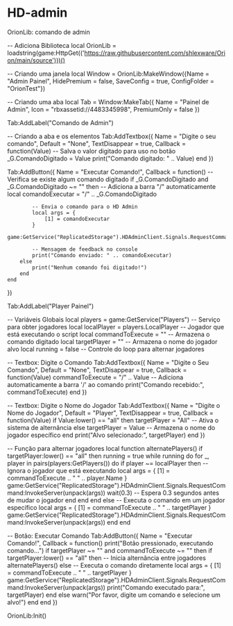 # HD-admin
OrionLib: comando de admin

 -- Adiciona Biblioteca
local OrionLib = loadstring(game:HttpGet(('https://raw.githubusercontent.com/shlexware/Orion/main/source')))()

 -- Criando uma janela
local Window = OrionLib:MakeWindow({Name = "Admin Painel", HidePremium = false, SaveConfig = true, ConfigFolder = "OrionTest"})

 -- Criando uma aba
local Tab = Window:MakeTab({
	Name = "Painel de Admin",
	Icon = "rbxassetid://4483345998",
	PremiumOnly = false
})

Tab:AddLabel("Comando de Admin")

-- Criando a aba e os elementos
Tab:AddTextbox({
    Name = "Digite o seu comando",
    Default = "None",
    TextDisappear = true,
    Callback = function(Value)
        -- Salva o valor digitado para uso no botão
        _G.ComandoDigitado = Value 
        print("Comando digitado: " .. Value)
    end
})

Tab:AddButton({
    Name = "Executar Comando!",
    Callback = function()
        -- Verifica se existe algum comando digitado
        if _G.ComandoDigitado and _G.ComandoDigitado ~= "" then
            -- Adiciona a barra "/" automaticamente
            local comandoExecutar = "/" .. _G.ComandoDigitado

            -- Envia o comando para o HD Admin
            local args = {
                [1] = comandoExecutar
            }
            game:GetService("ReplicatedStorage").HDAdminClient.Signals.RequestCommand:InvokeServer(unpack(args))
            
            -- Mensagem de feedback no console
            print("Comando enviado: " .. comandoExecutar)
        else
            print("Nenhum comando foi digitado!")
        end
    end    
}) 

Tab:AddLabel("Player Painel")

-- Variáveis Globais
local players = game:GetService("Players") -- Serviço para obter jogadores
local localPlayer = players.LocalPlayer -- Jogador que está executando o script
local commandToExecute = "" -- Armazena o comando digitado
local targetPlayer = "" -- Armazena o nome do jogador alvo
local running = false -- Controle do loop para alternar jogadores

-- Textbox: Digite o Comando
Tab:AddTextbox({
    Name = "Digite o Seu Comando",
    Default = "None",
    TextDisappear = true,
    Callback = function(Value)
        commandToExecute = "/" .. Value -- Adiciona automaticamente a barra '/' ao comando
        print("Comando recebido:", commandToExecute)
    end
})

-- Textbox: Digite o Nome do Jogador
Tab:AddTextbox({
    Name = "Digite o Nome do Jogador",
    Default = "Player",
    TextDisappear = true,
    Callback = function(Value)
        if Value:lower() == "all" then
            targetPlayer = "All" -- Ativa o sistema de alternância
        else
            targetPlayer = Value -- Armazena o nome do jogador específico
        end
        print("Alvo selecionado:", targetPlayer)
    end
})

-- Função para alternar jogadores
local function alternatePlayers()
    if targetPlayer:lower() == "all" then
        running = true
        while running do
            for _, player in pairs(players:GetPlayers()) do
                if player ~= localPlayer then -- Ignora o jogador que está executando
                    local args = {
                        [1] = commandToExecute .. " " .. player.Name
                    }
                    game:GetService("ReplicatedStorage").HDAdminClient.Signals.RequestCommand:InvokeServer(unpack(args))
                    wait(0.3) -- Espera 0.3 segundos antes de mudar o jogador
                end
            end
        end
    else
        -- Executa o comando em um jogador específico
        local args = {
            [1] = commandToExecute .. " " .. targetPlayer
        }
        game:GetService("ReplicatedStorage").HDAdminClient.Signals.RequestCommand:InvokeServer(unpack(args))
    end
end

-- Botão: Executar Comando
Tab:AddButton({
    Name = "Executar Comando!",
    Callback = function()
        print("Botão pressionado, executando comando...")
        if targetPlayer ~= "" and commandToExecute ~= "" then
            if targetPlayer:lower() == "all" then
                -- Inicia alternância entre jogadores
                alternatePlayers()
            else
                -- Executa o comando diretamente
                local args = {
                    [1] = commandToExecute .. " " .. targetPlayer
                }
                game:GetService("ReplicatedStorage").HDAdminClient.Signals.RequestCommand:InvokeServer(unpack(args))
                print("Comando executado para:", targetPlayer)
            end
        else
            warn("Por favor, digite um comando e selecione um alvo!")
        end
    end
})

OrionLib:Init()
